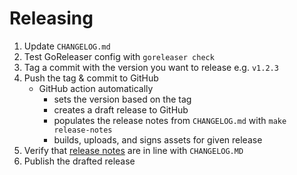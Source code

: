 # Releasing

1. Update `CHANGELOG.md`
2. Test GoReleaser config with `goreleaser check`
3. Tag a commit with the version you want to release e.g. `v1.2.3`
4. Push the tag & commit to GitHub
    - GitHub action automatically
      - sets the version based on the tag
      - creates a draft release to GitHub
      - populates the release notes from `CHANGELOG.md` with `make release-notes`
      - builds, uploads, and signs assets for given release
5. Verify that [release notes](https://github.com/UpCloudLtd/upcloud-cli/releases) are in line with `CHANGELOG.MD`
6. Publish the drafted release
